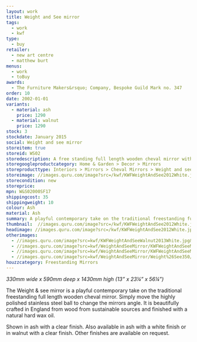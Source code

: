 ```yaml
---
layout: work
title: Weight and See mirror
tags:
  - work
  - kwf
type:
  - buy
retailer:
  - new art centre
  - matthew burt
menus:
  - work
  - toBuy
awards:
  - The Furniture Makers&rsquo; Company, Bespoke Guild Mark no. 347
order: 10
date: 2002-01-01
variants:
  - material: ash
    price: 1290
  - material: walnut
    price: 1290
stock: 3
stockdate: January 2015
social: Weight and see mirror
storeitem: true
storeid: WS02
storedescription: A free standing full length wooden cheval mirror with a polished stainless steel ball that is used to adjust the angle
storegoogleproductcategory: Home & Garden > Decor > Mirrors
storeproducttype: Interiors > Mirrors > Cheval Mirrors > Weight and see
storeimage: //images.quru.com/image?src=/kwf/KWFWeightAndSee2012White.jpg&height=350&left=0.2267&top=0.0333&right=0.853&bottom=0.967&strip=1
storecondition: new
storeprice:
mpn: W&S02000SF17
shippingcost: 35
shippingweight: 10
colour: Ash
material: Ash
summary: A playful contemporary take on the traditional freestanding full length wooden cheval mirror.
thumbnail:  //images.quru.com/image?src=/kwf/KWFWeightAndSee2012White.jpg&width=175&height=175&fill=%23ffffff&left=0.2267&top=0.0333&right=0.853&bottom=0.967&strip=1
headimage: //images.quru.com/image?src=/kwf/KWFWeightAndSee2012White.jpg&height=1000&left=0.2267&top=0.0333&right=0.853&bottom=0.967&fill=auto&strip=1
otherimages:
  - //images.quru.com/image?src=kwf/KWFWeightAndSeeWalnut2013White.jpg&fill=auto&strip=1
  - //images.quru.com/image?src=kwf/WeightAndSeeMirror/KWFWeightAndSeeMirrorThreeAshBlueRed.jpg&fill=auto&strip=1
  - //images.quru.com/image?src=kwf/WeightAndSeeMirror/KWFWeightAndSeeMirrorBackAndFrontTwiceBueAndRed.jpg&fill=auto&strip=1
  - //images.quru.com/image?src=kwf/WeightAndSeeMirror/Weight%26See350/KWF%20Weight%20%26%20see%202019%20walnut%20front%2034.jpg&fill=auto&strip=1
houzzcategory: Freestanding Mirrors
---
```

*330mm wide x 590mm deep x 1430mm high*
*(13&rdquo; x 23&frac14;&rdquo; x 56&frac14;&rdquo;)*

The Weight & see mirror is a playful contemporary take on the traditional freestanding full length wooden cheval mirror. Simply move the highly polished stainless steel ball to change the mirrors angle. It is beautifully crafted in England from wood from sustainable sources and finished with a natural hard wax oil.

Shown in ash with a clear finish. Also available in ash with a white finish or in walnut with a clear finish. Other finishes are available on request.

